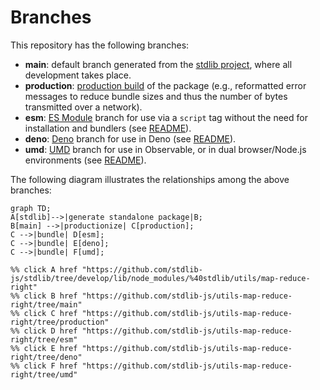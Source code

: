 <!--

@license Apache-2.0

Copyright (c) 2022 The Stdlib Authors.

Licensed under the Apache License, Version 2.0 (the "License");
you may not use this file except in compliance with the License.
You may obtain a copy of the License at

    http://www.apache.org/licenses/LICENSE-2.0

Unless required by applicable law or agreed to in writing, software
distributed under the License is distributed on an "AS IS" BASIS,
WITHOUT WARRANTIES OR CONDITIONS OF ANY KIND, either express or implied.
See the License for the specific language governing permissions and
limitations under the License.

-->

# Branches

This repository has the following branches:

-   **main**: default branch generated from the [stdlib project][stdlib-url], where all development takes place.
-   **production**: [production build][production-url] of the package (e.g., reformatted error messages to reduce bundle sizes and thus the number of bytes transmitted over a network).
-   **esm**: [ES Module][esm-url] branch for use via a `script` tag without the need for installation and bundlers (see [README][esm-readme]).
-   **deno**: [Deno][deno-url] branch for use in Deno (see [README][deno-readme]).
-   **umd**: [UMD][umd-url] branch for use in Observable, or in dual browser/Node.js environments (see [README][umd-readme]).

The following diagram illustrates the relationships among the above branches:

```mermaid
graph TD;
A[stdlib]-->|generate standalone package|B;
B[main] -->|productionize| C[production];
C -->|bundle| D[esm];
C -->|bundle| E[deno];
C -->|bundle| F[umd];

%% click A href "https://github.com/stdlib-js/stdlib/tree/develop/lib/node_modules/%40stdlib/utils/map-reduce-right"
%% click B href "https://github.com/stdlib-js/utils-map-reduce-right/tree/main"
%% click C href "https://github.com/stdlib-js/utils-map-reduce-right/tree/production"
%% click D href "https://github.com/stdlib-js/utils-map-reduce-right/tree/esm"
%% click E href "https://github.com/stdlib-js/utils-map-reduce-right/tree/deno"
%% click F href "https://github.com/stdlib-js/utils-map-reduce-right/tree/umd"
```

[stdlib-url]: https://github.com/stdlib-js/stdlib/tree/develop/lib/node_modules/%40stdlib/utils/map-reduce-right
[production-url]: https://github.com/stdlib-js/utils-map-reduce-right/tree/production
[deno-url]: https://github.com/stdlib-js/utils-map-reduce-right/tree/deno
[deno-readme]: https://github.com/stdlib-js/utils-map-reduce-right/blob/deno/README.md
[umd-url]: https://github.com/stdlib-js/utils-map-reduce-right/tree/umd
[umd-readme]: https://github.com/stdlib-js/utils-map-reduce-right/blob/umd/README.md
[esm-url]: https://github.com/stdlib-js/utils-map-reduce-right/tree/esm
[esm-readme]: https://github.com/stdlib-js/utils-map-reduce-right/blob/esm/README.md